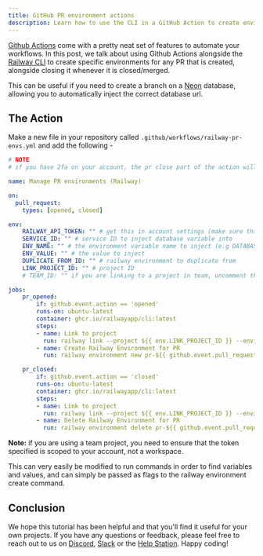 ```yaml
---
title: GitHub PR environment actions
description: Learn how to use the CLI in a GitHub Action to create environments for PRs
---
```


[Github Actions](https://github.com/features/actions) come with a pretty neat set of features to automate your workflows. In this post, we talk about using Github Actions alongside the [Railway CLI](https://github.com/railwayapp/cli) to create specific environments for any PR that is created, alongside closing it whenever it is closed/merged.

This can be useful if you need to create a branch on a [Neon](https://neon.tech) database, allowing you to automatically inject the correct database url.

## The Action

Make a new file in your repository called `.github/workflows/railway-pr-envs.yml` and add the following -

```yaml
# NOTE
# if you have 2fa on your account, the pr close part of the action will hang (due to 2fa not being supported non-interactively)

name: Manage PR environments (Railway)

on:
  pull_request:
    types: [opened, closed]

env:
    RAILWAY_API_TOKEN: "" # get this in account settings (make sure this is NOT a project token), and scope it to your account (not a workspace)
    SERVICE_ID: "" # service ID to inject database variable into
    ENV_NAME: "" # the environment variable name to inject (e.g DATABASE_URL)
    ENV_VALUE: "" # the value to inject
    DUPLICATE_FROM_ID: "" # railway environment to duplicate from
    LINK_PROJECT_ID: "" # project ID
    # TEAM_ID: "" if you are linking to a project in team, uncomment this

jobs:
    pr_opened:
        if: github.event.action == 'opened'
        runs-on: ubuntu-latest
        container: ghcr.io/railwayapp/cli:latest
        steps:
        - name: Link to project
          run: railway link --project ${{ env.LINK_PROJECT_ID }} --environment ${{ env.DUPLICATE_FROM_ID }} # --team ${{ env.TEAM_ID }} # uncomment this if you are linking to a team project  
        - name: Create Railway Environment for PR
          run: railway environment new pr-${{ github.event.pull_request.number }} --copy ${{ env.DUPLICATE_FROM_ID }} --service-variable ${{ env.SERVICE_ID }} "${{ env.ENV_NAME }}=${{ env.ENV_VALUE }}"

    pr_closed:
        if: github.event.action == 'closed'
        runs-on: ubuntu-latest
        container: ghcr.io/railwayapp/cli:latest
        steps:
        - name: Link to project
          run: railway link --project ${{ env.LINK_PROJECT_ID }} --environment ${{ env.DUPLICATE_FROM_ID }} # --team ${{ env.TEAM_ID }} # uncomment this if you are linking to a team project       
        - name: Delete Railway Environment for PR
          run: railway environment delete pr-${{ github.event.pull_request.number }} || true
```

**Note:** if you are using a team project, you need to ensure that the token specified is scoped to your account, not a workspace.

This can very easily be modified to run commands in order to find variables and values, and can simply be passed as flags to the railway environment create command.

## Conclusion

We hope this tutorial has been helpful and that you'll find it useful for your own projects. If you have any questions or feedback, please feel free to reach out to us on [Discord](https://discord.gg/railway), [Slack](/reference/support#slack) or the [Help Station](https://help.railway.com). Happy coding!